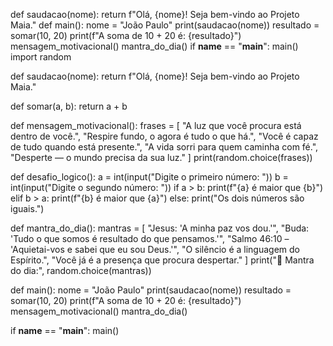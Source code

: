 def saudacao(nome):
    return f"Olá, {nome}! Seja bem-vindo ao Projeto Maia."
def main():
    nome = "João Paulo"
    print(saudacao(nome))
    resultado = somar(10, 20)
    print(f"A soma de 10 + 20 é: {resultado}")
    mensagem_motivacional()
    mantra_do_dia()
if __name__ == "__main__":
    main()
import random

def saudacao(nome):
    return f"Olá, {nome}! Seja bem-vindo ao Projeto Maia."

def somar(a, b):
    return a + b

def mensagem_motivacional():
    frases = [
        "A luz que você procura está dentro de você.",
        "Respire fundo, o agora é tudo o que há.",
        "Você é capaz de tudo quando está presente.",
        "A vida sorri para quem caminha com fé.",
        "Desperte — o mundo precisa da sua luz."
    ]
    print(random.choice(frases))

def desafio_logico():
    a = int(input("Digite o primeiro número: "))
    b = int(input("Digite o segundo número: "))
    if a > b:
        print(f"{a} é maior que {b}")
    elif b > a:
        print(f"{b} é maior que {a}")
    else:
        print("Os dois números são iguais.")

def mantra_do_dia():
    mantras = [
        "Jesus: 'A minha paz vos dou.'",
        "Buda: 'Tudo o que somos é resultado do que pensamos.'",
        "Salmo 46:10 – 'Aquietai-vos e sabei que eu sou Deus.'",
        "O silêncio é a linguagem do Espírito.",
        "Você já é a presença que procura despertar."
    ]
    print("🧘 Mantra do dia:", random.choice(mantras))

def main():
    nome = "João Paulo"
    print(saudacao(nome))
    resultado = somar(10, 20)
    print(f"A soma de 10 + 20 é: {resultado}")
    mensagem_motivacional()
    mantra_do_dia()

if __name__ == "__main__":
    main()
